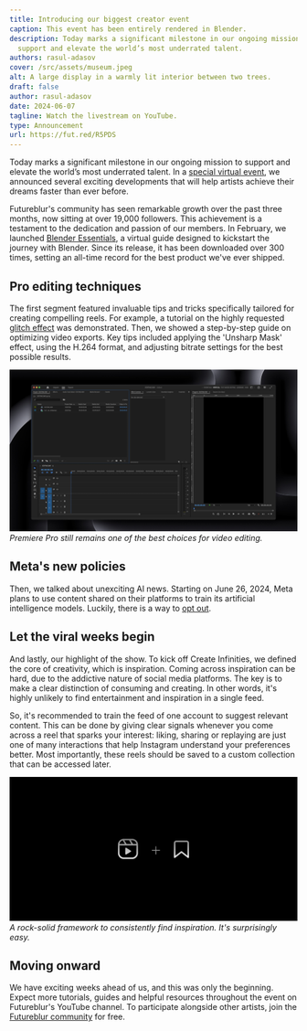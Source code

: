 ```yaml
---
title: Introducing our biggest creator event
caption: This event has been entirely rendered in Blender.
description: Today marks a significant milestone in our ongoing mission to
  support and elevate the world’s most underrated talent.
authors: rasul-adasov
cover: /src/assets/museum.jpeg
alt: A large display in a warmly lit interior between two trees.
draft: false
author: rasul-adasov
date: 2024-06-07
tagline: Watch the livestream on YouTube.
type: Announcement
url: https://fut.red/R5PDS
---
```


Today marks a significant milestone in our ongoing mission to support and elevate the world’s most underrated talent. In a [special virtual event](https://fut.red/SvNo9), we announced several exciting developments that will help artists achieve their dreams faster than ever before.

Futureblur's community has seen remarkable growth over the past three months, now sitting at over 19,000 followers. This achievement is a testament to the dedication and passion of our members. In February, we launched [Blender Essentials](https://store.futureblur.com/l/ble), a virtual guide designed to kickstart the journey with Blender. Since its release, it has been downloaded over 300 times, setting an all-time record for the best product we've ever shipped.

## Pro editing techniques

The first segment featured invaluable tips and tricks specifically tailored for creating compelling reels. For example, a tutorial on the highly requested [glitch effect](https://fut.red/k7yrY) was demonstrated. Then, we showed a step-by-step guide on optimizing video exports. Key tips included applying the 'Unsharp Mask' effect, using the H.264 format, and adjusting bitrate settings for the best possible results.

![A screenshot of an empty Premiere Pro project.](src/assets/premiere-pro.jpeg)
*Premiere Pro still remains one of the best choices for video editing.*

## Meta's new policies

Then, we talked about unexciting AI news. Starting on June 26, 2024, Meta plans to use content shared on their platforms to train its artificial intelligence models. Luckily, there is a way to [opt out](https://fut.red/HcjbF).

## Let the viral weeks begin

And lastly, our highlight of the show. To kick off Create Infinities, we defined the core of creativity, which is inspiration. Coming across inspiration can be hard, due to the addictive nature of social media platforms. The key is to make a clear distinction of consuming and creating. In other words, it's highly unlikely to find entertainment and inspiration in a single feed.

So, it's recommended to train the feed of one account to suggest relevant content. This can be done by giving clear signals whenever you come across a reel that sparks your interest: liking, sharing or replaying are just one of many interactions that help Instagram understand your preferences better. Most importantly, these reels should be saved to a custom collection that can be accessed later.

![The reels and bookmark icon combined.](src/assets/reels-collection.jpeg)
*A rock-solid framework to consistently find inspiration. It's surprisingly easy.*

## Moving onward

We have exciting weeks ahead of us, and this was only the beginning. Expect more tutorials, guides and helpful resources throughout the event on Futureblur's YouTube channel. To participate alongside other artists, join the [Futureblur community](https://fut.red/d) for free.
